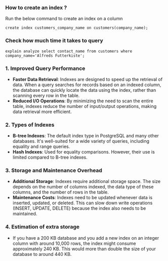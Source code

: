 ### How to create an index ?

Run the below command to create an index on a column


```
create index customers_company_name on customers(company_name);
```

### Check how much time it takes to query

```
explain analyze select contact_name from customers where company_name='Alfreds Futterkiste';
```



### 1. Improved Query Performance

- **Faster Data Retrieval**: Indexes are designed to speed up the retrieval of data. When a query searches for records based on an indexed column, the database can quickly locate the data using the index, rather than scanning every row in the table.
- **Reduced I/O Operations**: By minimizing the need to scan the entire table, indexes reduce the number of input/output operations, making data retrieval more efficient.

### 2. Types of Indexes

- **B-tree Indexes**: The default index type in PostgreSQL and many other databases. It's well-suited for a wide variety of queries, including equality and range queries.
- **Hash Indexes**: Used for equality comparisons. However, their use is limited compared to B-tree indexes.

### 3. Storage and Maintenance Overhead

- **Additional Storage**: Indexes require additional storage space. The size depends on the number of columns indexed, the data type of these columns, and the number of rows in the table.
- **Maintenance Costs**: Indexes need to be updated whenever data is inserted, updated, or deleted. This can slow down write operations (INSERT, UPDATE, DELETE) because the index also needs to be maintained.


### 4. Estimation of extra storage

- If you have a 200 KB database and you add a new index on an integer column with around 10,000 rows, the index might consume approximately 240 KB. This would more than double the size of your database to around 440 KB.
